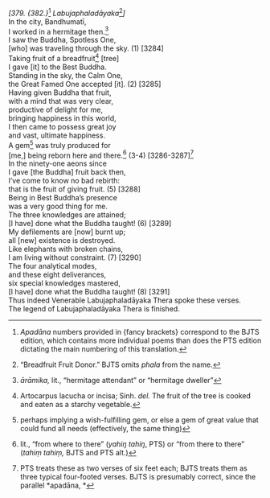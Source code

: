 *\[379. {382.}*[^1] *Labujaphaladāyaka*[^2]*\]*  
In the city, Bandhumatī,  
I worked in a hermitage then.[^3]  
I saw the Buddha, Spotless One,  
\[who\] was traveling through the sky. (1) \[3284\]  
Taking fruit of a breadfruit[^4] \[tree\]  
I gave \[it\] to the Best Buddha.  
Standing in the sky, the Calm One,  
the Great Famed One accepted \[it\]. (2) \[3285\]  
Having given Buddha that fruit,  
with a mind that was very clear,  
productive of delight for me,  
bringing happiness in this world,  
I then came to possess great joy  
and vast, ultimate happiness.  
A gem[^5] was truly produced for  
\[me,\] being reborn here and there.[^6] (3-4) \[3286-3287\][^7]  
In the ninety-one aeons since  
I gave \[the Buddha\] fruit back then,  
I’ve come to know no bad rebirth:  
that is the fruit of giving fruit. (5) \[3288\]  
Being in Best Buddha’s presence  
was a very good thing for me.  
The three knowledges are attained;  
\[I have\] done what the Buddha taught! (6) \[3289\]  
My defilements are \[now\] burnt up;  
all \[new\] existence is destroyed.  
Like elephants with broken chains,  
I am living without constraint. (7) \[3290\]  
The four analytical modes,  
and these eight deliverances,  
six special knowledges mastered,  
\[I have\] done what the Buddha taught! (8) \[3291\]  
Thus indeed Venerable Labujaphaladāyaka Thera spoke these verses.  
The legend of Labujaphaladāyaka Thera is finished.  
[^1]: *Apadāna* numbers provided in {fancy brackets} correspond to the
    BJTS edition, which contains more individual poems than does the PTS
    edition dictating the main numbering of this translation.  
[^2]: “Breadfruit Fruit Donor.” BJTS omits *phala* from the name.  
[^3]: *ārāmika,* lit., “hermitage attendant” or “hermitage dweller”  
[^4]: Artocarpus lacucha or incisa; Sinh. *del.* The fruit of the tree
    is cooked and eaten as a starchy vegetable.  
[^5]: perhaps implying a wish-fulfilling gem, or else a gem of great
    value that could fund all needs (effectively, the same thing)  
[^6]: lit., “from where to there” (*yahiŋ tahiŋ*, PTS) or “from there to
    there” (*tahiṃ tahiṃ,* BJTS and PTS alt.)  
[^7]: PTS treats these as two verses of six feet each; BJTS treats them
    as three typical four-footed verses. BJTS is presumably correct,
    since the parallel *apadāna, *
